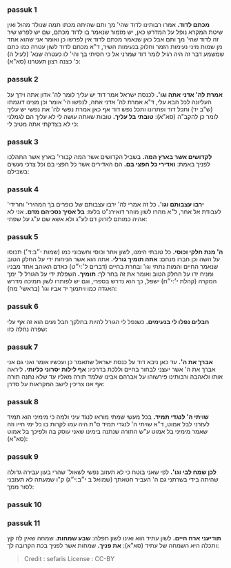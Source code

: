 
### passuk 1
<b>מכתם לדוד.</b> אמרו רבותינו לדוד שהי' מך ותם שהיתה מכתו תמה שנולד מהול ואין שיטת המקרא נופל על המדרש כאן, יש מזמור שנאמר בו לדוד מכתם, שם יש לפרש שיר זה לדוד שהי' מך ותם אבל כאן שנאמר מכתם לדוד אין לפרשו כן ואומר אני שהוא אחד מן שמות מיני נעימות הזמר וחלוק בנעימות השיר, ד"א מכתם לדוד לשון עטרה כמו כתם שמשמע דבר זה היה רגיל לומר דוד שמרני אל כי חסיתי בך והי' לו כעטרה שנא' (לעיל ה) כ' כצנה רצון תעטרנו (סא"א):

### passuk 2
<b>אמרת לה' אדני אתה וגו'.</b> לכנסת ישראל אמר דוד יש עליך לומר לה' אדון אתה וידך על העליונה לכל הבא עלי, ד"א אמרת לה' אדני אתה, לנפשו הי' אומר וכן מצינו דוגמתו (ש"ב יד) ותכל דוד ופתרונו ותכל נפש דוד אף כאן אמרת נפשי לה' את נפשי יש עליך לומר כן להקב"ה (סא"א):
<b>טובתי בל עליך.</b> טובות שאתה עושה לי לא עליך הם לגמלני כי לא בצדקתי אתה מטיב לי:

### passuk 3
<b>לקדושים אשר בארץ המה.</b> בשביל הקדושים אשר המה קבורי' בארץ אשר התהלכו לפניך באמת:
<b>ואדירי כל חפצי בם.</b> הם האדירים אשר כל חפצי בם וכל צרכי נעשים בשבילם:

### passuk 4
<b>ירבו עצבותם וגו'.</b> כל זה אמרי לה' ירבו עצבותם של כופרים בך המהירי' וחרידי' לעבודת אל אחר, ל"א מהרו לשון מוהר דואירנ"ט בלעז:
<b>בל אסיך נסכיהם מדם.</b> אני לא אהיה כמותם לזרוק דם לע"ג ולא אשא שם ע"ג על שפתי:

### passuk 5
<b>ה' מנת חלקי וכוסי.</b> כל טובתי הימנו, לשון אחר וכוסי וחשבוני כמו (שמות י״ב:ד׳) תכוסו על השה וכן חברו מנחם:
<b>אתה תומיך גורלי.</b> אתה הוא אשר הניחות ידי על החלק הטוב שנאמר החיים והמות נתתי וגו' ובחרת בחיים (דברים ל׳:י״ט) כאדם האוהב אחד מבניו ומניח ידו על החלק הטוב ואומר את זה בחר לך:
<b>תומיך.</b> השפלת ידי על הגורל ל' ימך המקרה (קהלת י׳:י״ח) ישפל, כך הוא נדרש בספרי, וגם יש לפותרו לשון תמיכה מדרש האגדה כמו ויתמוך יד אביו וגו' (בראשי' מח):

### passuk 6
<b>חבלים נפלו לי בנעימים.</b> כשנפל לי הגורל להיות בחלקך חבל נעים הוא זה אף עלי שפרה נחלה כזו:

### passuk 7
<b>אברך את ה'.</b> עד כאן ניבא דוד על כנסת ישראל שתאמר כן ועכשיו אומר ואני גם אני אברך את ה' אשר יעצני לבחור בחיים וללכת בדרכיו:
<b>אף לילות יסרוני כליותי.</b> ליראה אותו ולאהבה ורבותינו פירשוהו על אברהם אבינו שלמד תורה מאליו עד שלא נתנה תורה אף אנו צריכין לישב המקראות על סדרן:

### passuk 8
<b>שויתי ה' לנגדי תמיד.</b> בכל מעשי שמתי מוראו לנגד עיני ולמה כי מימיני הוא תמיד לעזרני לבל אמוט, ד"א שויתי ה' לנגדי תמיד ס"ת היה עמו לקרות בו כל ימי חייו וזה שאמר מימיני בל אמוט ע"ש התורה שנתנה בימינו שאני עוסק בה ולפיכך בל אמוט (סא"א):

### passuk 9
<b>לכן שמח לבי וגו'.</b> לפי שאני בוטח כי לא תעזוב נפשי לשאול' שהרי בעון עבירה גדולה שהיתה בידי בשרתני גם ה' העביר חטאתך (שמואל ב י״ב:י״ג) ק"ו שמעתה לא תעזבני לסור ממך:

### passuk 10

### passuk 11
<b>תודיעני ארח חיים.</b> לשון עתיד הוא ואינו לשון תפלה:
<b>שבע שמחות.</b> שמחה שאין לה קץ ותכלה היא השמחה של עתיד (סא"א):
<b>את פניך.</b> שמחות אשר לפניך בכת הקרובה לך:

>Credit : sefaris
>License : CC-BY